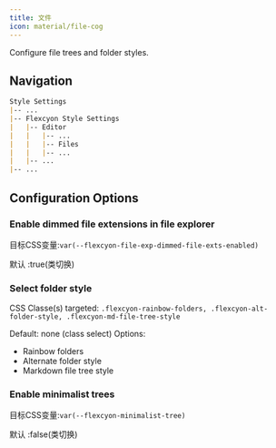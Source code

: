 ```yaml
---
title: 文件
icon: material/file-cog
---
```


Configure file trees and folder styles.

## Navigation

```md
Style Settings
|-- ...
|-- Flexcyon Style Settings
|   |-- Editor
|   |   |-- ...
|   |   |-- Files
|   |   |-- ...
|   |-- ...
|-- ...
```

## Configuration Options

### Enable dimmed file extensions in file explorer

目标CSS变量:`var(--flexcyon-file-exp-dimmed-file-exts-enabled)`

默认 :true(类切换)

### Select folder style

CSS Classe(s) targeted: `.flexcyon-rainbow-folders, .flexcyon-alt-folder-style, .flexcyon-md-file-tree-style`

Default: none (class select)
Options:

- Rainbow folders
- Alternate folder style
- Markdown file tree style

### Enable minimalist trees

目标CSS变量:`var(--flexcyon-minimalist-tree)`

默认 :false(类切换)

